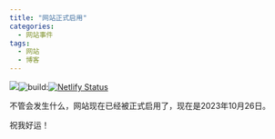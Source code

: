 ```yaml
---
title: "网站正式启用"
categories:
  - 网站事件
tags:
  - 网站
  - 博客
---
```


[![](https://img.shields.io/badge/博客-晦涩弗里曼-red.svg)](https://obscurefreeman.netlify.app/)![build:](https://app.travis-ci.com/obscurefreeman/sourcewiki.svg?branch=main&status=unknown)[![Netlify Status](https://api.netlify.com/api/v1/badges/4d6ff99a-8c26-492f-86de-1e500aabdff2/deploy-status)](https://app.netlify.com/sites/obscurefreeman/deploys)

不管会发生什么，网站现在已经被正式启用了，现在是2023年10月26日。

祝我好运！
